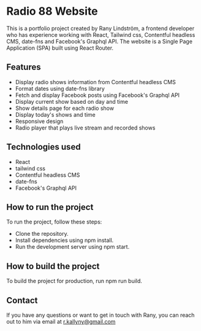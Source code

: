 # Radio 88 Website

This is a portfolio project created by Rany Lindström, a frontend developer who has experience working with React, Tailwind css, Contentful headless CMS, date-fns and Facebook's Graphql API. The website is a Single Page Application (SPA) built using React Router.

## Features

* Display radio shows information from Contentful headless CMS
* Format dates using date-fns library
* Fetch and display Facebook posts using Facebook's Graphql API
* Display current show based on day and time
* Show details page for each radio show
* Display today's shows and time
* Responsive design
* Radio player that plays live stream and recorded shows

## Technologies used

* React
* tailwind css
* Contentful headless CMS
* date-fns
* Facebook's Graphql API

## How to run the project

To run the project, follow these steps:

* Clone the repository.
* Install dependencies using npm install.
* Run the development server using npm start.

## How to build the project
To build the project for production, run npm run build.

## Contact
If you have any questions or want to get in touch with Rany, you can reach out to him via email at r.kallyny@gmail.com